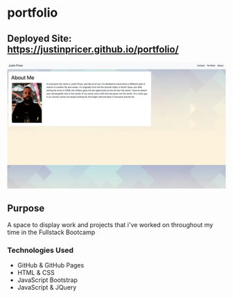 # portfolio


## Deployed Site: https://justinpricer.github.io/portfolio/



![Home Page](img/port.PNG)

## Purpose

A space to display work and projects that i've worked on throughout my time in the Fullstack Bootcamp



### Technologies Used 
- GitHub & GitHub Pages
- HTML & CSS
- JavaScript Bootstrap
- JavaScript & JQuery

